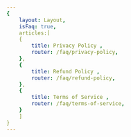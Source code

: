 ```yaml
---
{
    layout: Layout,
    isFaq: true,
    articles:[
    {
        title: Privacy Policy ,
        router: /faq/privacy-policy,
    },
    {
        title: Refund Policy ,
        router: /faq/refund-policy,
    },
    {
        title: Terms of Service ,
        router: /faq/terms-of-service,
    }
    ]
}
---
```

